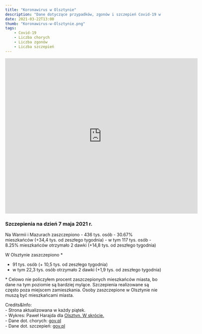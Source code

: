 ```yaml
---
title: "Koronawirus w Olsztynie"
description: "Dane dotyczące przypadków, zgonów i szczepień Covid-19 w Olsztynie. Aktualizowane raz w tygodniu. "
date: 2021-03-22T13:00
thumb: "Koronawirus-w-Olsztynie.png"
tags: 
    - Covid-19
    - Liczba chorych
    - Liczba zgonów
    - Liczba szczepień
---
```


<iframe width="620" height="500" seamless frameborder="0" scrolling="no" src="https://docs.google.com/spreadsheets/d/e/2PACX-1vQOn8vZ7-_DAWoSwFB5sceZbZJm47jT6oQcjJU6mZRtP-5m99joKrtcIGUteXsQ-aa7HHe-28q374lO/pubchart?oid=150859349&amp;format=interactive"></iframe>


### Szczepienia na dzień 7 maja 2021 r.

<div>
Na Warmii i Mazurach zaszczepiono
- 436 tys. osób - 30.67% mieszkańców (+34,4 tys. od zeszłego tygodnia)
- w tym 117 tys. osób - 8.25% mieszkańców otrzymało 2 dawki (+14,8 tys. od zeszłego tygodnia)

W Olsztynie zaszczepiono *
- 91 tys. osób (+ 10,5 tys. od zeszłego tygodnia) 
- w tym 22,3 tys. osób otrzymało 2 dawki (+1,9 tys. od zeszłego tygodnia) 

<div class="mt-8">
<p class="text-xs">* Celowo nie policzyłem procent zaszczepionych mieszkańców miasta, bo dane na tym poziomie są bardziej mylące. Szczepienia realizowane są często poza miejscem zamieszkania. Osoby zaszczepione w Olsztynie nie muszą być mieszkańcami miasta.</p>
</div>

<div class="mt-20">
<p class="text-xs">Credits&Info:<br/>  
- Strona aktualizowana w każdy piątek.</br>
- Wykres: Paweł Harajda dla <a href="olsztynwskrocie.pl">Olsztyn. W skrócie.</a><br/>
- Dane dot. chorych: <a href="https://www.gov.pl/web/koronawirus/wykaz-zarazen-koronawirusem-sars-cov-2">gov.pl</a></br>
- Dane dot. szczepień: <a href="https://www.gov.pl/web/szczepimysie/raport-szczepien-przeciwko-covid-19">gov.pl</a></br>
<!-- - Ikona wirusa: <a href="https://pixabay.com/users/muhnaufals-6229071/?utm_source=link-attribution&amp;utm_medium=referral&amp;utm_campaign=image&amp;utm_content=4986015">Muhammad Naufal Subhiansyah</a> from <a href="https://pixabay.com/?utm_source=link-attribution&amp;utm_medium=referral&amp;utm_campaign=image&amp;utm_content=4986015">Pixabay</a></p> -->
</div>


